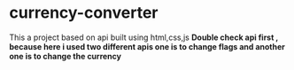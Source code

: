 # currency-converter
This a project based on api built using html,css,js 
<b> Double check api first , because here i used two different apis one is to change flags and another one is to change the currency </b>
